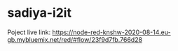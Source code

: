 # sadiya-i2it

Poject live link: https://node-red-knshw-2020-08-14.eu-gb.mybluemix.net/red/#flow/23f9d7fb.766d28
